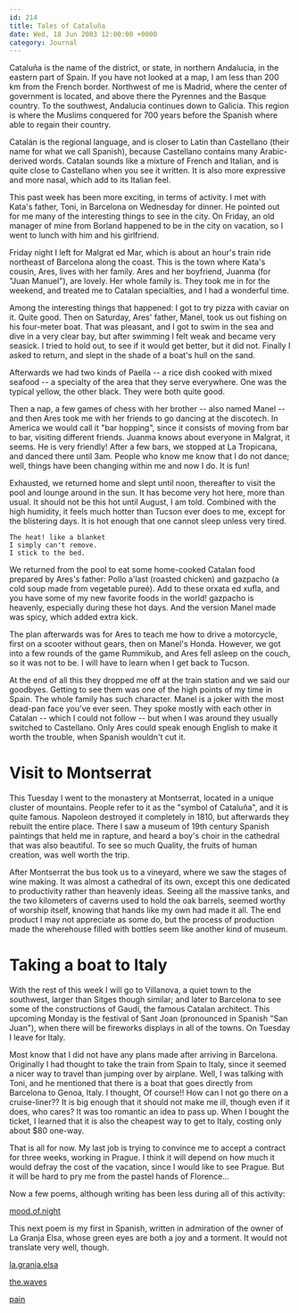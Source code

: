 ```yaml
---
id: 214
title: Tales of Cataluña
date: Wed, 18 Jun 2003 12:00:00 +0000
category: Journal
---
```


Cataluña is the name of the district, or state, in northern Andalucia,
in the eastern part of Spain.  If you have not looked at a map, I am
less than 200 km from the French border.  Northwest of me is Madrid,
where the center of government is located, and above there the Pyrennes
and the Basque country.  To the southwest, Andalucia continues down to
Galicia.  This region is where the Muslims conquered for 700 years
before the Spanish where able to regain their country.

Catalán is the regional language, and is closer to Latin than Castellano
(their name for what we call Spanish), because Castellano contains many
Arabic-derived words.  Catalan sounds like a mixture of French and
Italian, and is quite close to Castellano when you see it written.  It
is also more expressive and more nasal, which add to its Italian feel.

This past week has been more exciting, in terms of activity.  I met with
Kata's father, Toni, in Barcelona on Wednesday for dinner.  He pointed
out for me many of the interesting things to see in the city.  On
Friday, an old manager of mine from Borland happened to be in the city
on vacation, so I went to lunch with him and his girlfriend.

Friday night I left for Malgrat ed Mar, which is about an hour's train
ride northeast of Barcelona along the coast.  This is the town where
Kata's cousin, Ares, lives with her family.  Ares and her boyfriend,
Juanma (for "Juan Manuel"), are lovely.  Her whole family is.  They took
me in for the weekend, and treated me to Catalan specialties, and I had
a wonderful time.

Among the interesting things that happened: I got to try pizza with
caviar on it.  Quite good.  Then on Saturday, Ares' father, Manel, took
us out fishing on his four-meter boat.  That was pleasant, and I got to
swim in the sea and dive in a very clear bay, but after swimming I felt
weak and became very seasick.  I tried to hold out, to see if it would
get better, but it did not.  Finally I asked to return, and slept in the
shade of a boat's hull on the sand.

Afterwards we had two kinds of Paella -- a rice dish cooked with mixed
seafood -- a specialty of the area that they serve everywhere.  One was
the typical yellow, the other black.  They were both quite good.

Then a nap, a few games of chess with her brother -- also named Manel --
and then Ares took me with her friends to go dancing at the discotech.
In America we would call it "bar hopping", since it consists of moving
from bar to bar, visiting different friends.  Juanma knows about
everyone in Malgrat, it seems.  He is very friendly!  After a few bars,
we stopped at La Tropicana, and danced there until 3am.  People who know
me know that I do not dance; well, things have been changing within me
and now I do.  It is fun!

Exhausted, we returned home and slept until noon, thereafter to visit
the pool and lounge around in the sun.  It has become very hot here,
more than usual.  It should not be this hot until August, I am told.
Combined with the high humidity, it feels much hotter than Tucson ever
does to me, except for the blistering days.  It is hot enough that one
cannot sleep unless very tired.

    The heat! like a blanket  
    I simply can't remove.  
    I stick to the bed.

We returned from the pool to eat some home-cooked Catalan food prepared
by Ares's father: Pollo a'last (roasted chicken) and gazpacho (a cold
soup made from vegetable pureé).  Add to these orxata ed xufla, and you
have some of my new favorite foods in the world!  gazpacho is heavenly,
especially during these hot days.  And the version Manel made was spicy,
which added extra kick.

The plan afterwards was for Ares to teach me how to drive a motorcycle,
first on a scooter without gears, then on Manel's Honda.  However, we
got into a few rounds of the game Rummikub, and Ares fell asleep on the
couch, so it was not to be.  I will have to learn when I get back to
Tucson.

At the end of all this they dropped me off at the train station and we
said our goodbyes.  Getting to see them was one of the high points of my
time in Spain.  The whole family has such character.  Manel is a joker
with the most dead-pan face you've ever seen.  They spoke mostly with
each other in Catalan -- which I could not follow -- but when I was
around they usually switched to Castellano.  Only Ares could speak
enough English to make it worth the trouble, when Spanish wouldn't cut
it.

# Visit to Montserrat

This Tuesday I went to the monastery at Montserrat, located in a unique
cluster of mountains.  People refer to it as the "symbol of Cataluña",
and it is quite famous.  Napoleon destroyed it completely in 1810, but
afterwards they rebuilt the entire place.  There I saw a museum of 19th
century Spanish paintings that held me in rapture, and heard a boy's
choir in the cathedral that was also beautiful.  To see so much Quality,
the fruits of human creation, was well worth the trip.

After Montserrat the bus took us to a vineyard, where we saw the stages
of wine making.  It was almost a cathedral of its own, except this one
dedicated to productivity rather than heavenly ideas.  Seeing all the
massive tanks, and the two kilometers of caverns used to hold the oak
barrels, seemed worthy of worship itself, knowing that hands like my own
had made it all.  The end product I may not appreciate as some do, but
the process of production made the wherehouse filled with bottles seem
like another kind of museum.

# Taking a boat to Italy

With the rest of this week I will go to Villanova, a quiet town to the
southwest, larger than Sitges though similar; and later to Barcelona to
see some of the constructions of Gaudí, the famous Catalan architect.
This upcoming Monday is the festival of Sant Joan (pronounced in Spanish
"San Juan"), when there will be fireworks displays in all of the towns.
On Tuesday I leave for Italy.

Most know that I did not have any plans made after arriving in
Barcelona.  Originally I had thought to take the train from Spain to
Italy, since it seemed a nicer way to travel than jumping over by
airplane.  Well, I was talking with Toni, and he mentioned that there is
a boat that goes directly from Barcelona to Genoa, Italy.  I thought, Of
course!!  How can I not go there on a cruise-liner??  It is big enough
that it should not make me ill, though even if it does, who cares?  It
was too romantic an idea to pass up.  When I bought the ticket, I
learned that it is also the cheapest way to get to Italy, costing only
about $80 one-way.

That is all for now.  My last job is trying to convince me to accept a
contract for three weeks, working in Prague.  I think it will depend on
how much it would defray the cost of the vacation, since I would like to
see Prague.  But it will be hard to pry me from the pastel hands of
Florence...

Now a few poems, although writing has been less during all of this
activity:

[mood.of.night](mood.of.night)

This next poem is my first in Spanish, written in admiration of the
owner of La Granja Elsa, whose green eyes are both a joy and a torment.
It would not translate very well, though.

[la.granja.elsa](la.granja.elsa)

[the.waves](the.waves)

[pain](pain)


